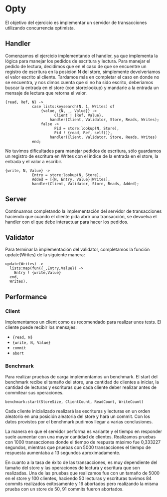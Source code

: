 # Opty 

El objetivo del ejercicio es implementar un servidor de transacciones utilizando concurrencia optimista. 

## Handler

Comenzamos el ejercicio implementando el handler, ya que implementa la lógica para manejar los pedidos de 
escritura y lectura. 
Para manejar el pedido de lectura, decidimos que en el caso de que se encuentre un registro de escritura en la posicion N del store, 
simplemente devolveríamos el valor escrito al cliente. Tardamos más en completar el caso en donde no se encuentra, 
y nos dimos cuenta que si no ha sido escrito, deberíamos buscar la entrada en el store (con store:lookup) y mandarle a 
la entrada un mensaje de lectura que retorna el valor.
```
{read, Ref, N} ->
            case lists:keysearch(N, 1, Writes) of
                {value, {N, _, Value}} ->
                      Client ! {Ref, Value},
                    handler(Client, Validator, Store, Reads, Writes);
                false ->
                      Pid = store:lookup(N, Store),
                      Pid ! {read, Ref, self()},
                    handler(Client, Validator, Store, Reads, Writes)
            end;

```

No tuvimos dificultades para manejar pedidos de escritura, sólo guardamos un registro de escritura en Writes con el índice
de la entrada en el store, la entrada y el valor a escribir.

```
{write, N, Value} ->
            Entry = store:lookup(N, Store),
            Added = [{N, Entry, Value}|Writes],
            handler(Client, Validator, Store, Reads, Added);

```

## Server

Continuamos completando la implementación del servidor de transacciones haciendo que cuando el cliente pida abrir una
transacción, se devuelva el handler con el que debe interactuar para hacer los pedidos. 

## Validator

Para terminar la implementación del validator, completamos la función update(Writes) de la siguiente manera:

```
update(Writes) -> 
  lists:map(fun({_,Entry,Value}) -> 
    Entry ! {write,Value}
  end,
  Writes).
```

## Performance

### Client
Implementamos un client como es recomendado para realizar unos tests. El cliente puede recibir los mensajes:
- ```{read, N} ```  
- ```{write, N, Value}```
- ```commit```
- ```abort```

### Benchmark
Para realizar pruebas de carga implementamos un benchmark. El start del benchmark recibe el tamaño del store, una cantidad de clientes a iniciar, la cantidad de lecturas y escrituras que cada cliente deber realizar antes de commitear sus operaciones.  

```benchmark:start(StoreSize, ClientCount, ReadCount, WriteCount)```

Cada cliente inicializado realizará las escrituras y lecturas en un orden aleatorio en una posición aleatoria del store y hará un commit. Con los datos provistos por el benchmark pudimos llegar a varias conclusiones.  

La manera en que el servidor performa es variante y el tiempo en responder suele aumentar con una mayor cantidad de clientes. Realizamos pruebas con 1000 transacciones donde el tiempo de respusta máximo fue 0,333227 segundos, mientras que pruebas con 5000 transacciones el tiempo de respuesta aumentaba a  13 segundos aproximadamente.  

En cuanto a la tasa de éxito de las transacciones, es muy dependiente del tamaño del store y las operaciones de lectura y escritura que son realizadas. Una de las pruebas que realizamos fue con un tamaño de 5000 en el store y 100 clientes, haciendo 50 lecturas y escrituras tuvimos 84 commits realizados exitosamente y 16 abortados pero realizando la misma prueba con un store de 50, 91 commits fueron abortados.  
 

